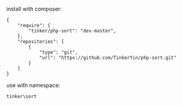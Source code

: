 
install with composer:

    {
        "require": {
            "tinker/php-sort": "dev-master",
        },
        "repositories": [
            {
                "type": "git",
                "url": "https://github.com/TinkerYin/php-sort.git"
            }
        ]
    }

use with namespace:

    tinker\sort